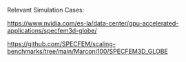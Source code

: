 
Relevant Simulation Cases:

https://www.nvidia.com/es-la/data-center/gpu-accelerated-applications/specfem3d-globe/

https://github.com/SPECFEM/scaling-benchmarks/tree/main/Marconi100/SPECFEM3D_GLOBE